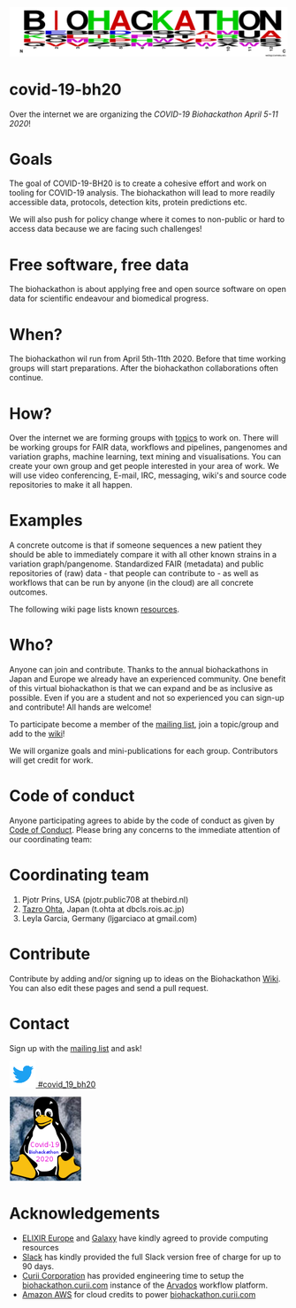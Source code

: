 ![Biohackathon](./covid19biohackathon.png "covid-19-bh20")

# covid-19-bh20

Over the internet we are organizing the *COVID-19 Biohackathon April
5-11 2020*!

# Goals

The goal of COVID-19-BH20 is to create a cohesive effort and work on
tooling for COVID-19 analysis. The biohackathon will lead to more
readily accessible data, protocols, detection kits, protein
predictions etc.

We will also push for policy change where it comes to non-public or
hard to access data because we are facing such challenges!


# Free software, free data

The biohackathon is about applying free and open source software on
open data for scientific endeavour and biomedical progress.

# When?

The biohackathon wil run from April 5th-11th 2020. Before that time
working groups will start preparations. After the biohackathon
collaborations often continue.

# How?

Over the internet we are forming groups with
[topics](https://github.com/virtual-biohackathons/covid-19-bh20/wiki)
to work on. There will be working groups for FAIR data, workflows and
pipelines, pangenomes and variation graphs, machine learning, text
mining and visualisations. You can create your own group and get
people interested in your area of work. We will use video
conferencing, E-mail, IRC, messaging, wiki's and source code
repositories to make it all happen.

# Examples

A concrete outcome is that if someone sequences a new patient they
should be able to immediately compare it with all other known strains
in a variation graph/pangenome. Standardized FAIR (metadata) and
public repositories of (raw) data - that people can contribute to - as
well as workflows that can be run by anyone (in the cloud) are
all concrete outcomes.

The following wiki page lists known [resources](https://github.com/virtual-biohackathons/covid-19-bh20/wiki/Resources).

# Who?

Anyone can join and contribute. Thanks to the annual biohackathons in
Japan and Europe we already have an experienced community. One benefit
of this virtual biohackathon is that we can expand and be as inclusive
as possible. Even if you are a student and not so experienced you can
sign-up and contribute! All hands are welcome!

To participate  become a member of
the [mailing list](https://groups.google.com/forum/#!forum/virtual-biohackathon), join a topic/group and add to the [wiki](https://github.com/virtual-biohackathons/covid-19-bh20/wiki)!

We will organize goals and mini-publications for each group. Contributors will get credit for work. 

# Code of conduct

Anyone participating agrees to abide by the code of conduct as given
by [Code of Conduct](./CODE_OF_CONDUCT.md). Please bring any concerns to the immediate attention of our
coordinating team:

# Coordinating team

1. Pjotr Prins, USA (pjotr.public708 at thebird.nl)
2. [Tazro Ohta](https://github.com/inutano), Japan (t.ohta at dbcls.rois.ac.jp)
3. Leyla Garcia, Germany (ljgarciaco at gmail.com)

# Contribute

Contribute by adding and/or signing up to ideas on the Biohackathon
[Wiki](https://github.com/virtual-biohackathons/covid-19-bh20/wiki). You can also edit these pages and send a pull request.

# Contact

Sign up with the [mailing list](https://groups.google.com/forum/#!forum/virtual-biohackathon) and ask!

[![Twitter covid_19_bh20](./twitter.gif "covid_19_bh20") #covid_19_bh20](https://twitter.com/search?q=%23covid_19_bh20)

![BH logo](./covid-19-bh20.png "covid-19-bh20")

# Acknowledgements

* [ELIXIR Europe](https://elixir-europe.org/) and [Galaxy](https://galaxyproject.org/) have kindly agreed to provide computing resources
* [Slack](https://slack.com/) has kindly provided the full Slack version free of charge for up to 90 days.
* [Curii Corporation](https://www.curii.com/) has provided engineering time to setup the [biohackathon.curii.com](https://biohackathon.curii.com) instance of the [Arvados](https://www.arvados.org) workflow platform.
* [Amazon AWS](aws.amazon.com) for cloud credits to power [biohackathon.curii.com](https://biohackathon.curii.com)
